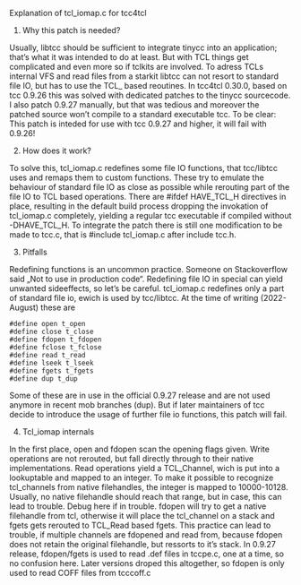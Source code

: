 Explanation of tcl_iomap.c for tcc4tcl

1.	Why this patch is needed?

Usually, libtcc should be sufficient to integrate tinycc into an application; that’s what it was intended to do at least. But with TCL things get complicated and even more so if tclkits are involved. To adress TCLs internal VFS and read files from a starkit libtcc can not resort to standard file IO, but has to use the TCL_ based reoutines. 
In tcc4tcl 0.30.0, based on tcc 0.9.26 this was solved with dedicated patches to the tinycc sourcecode. I also patch 0.9.27 manually, but that was tedious and moreover the patched source won’t compile to a standard executable tcc. 
To be clear: This patch is inteded for use with tcc 0.9.27 and higher, it will fail with 0.9.26!

2.	How does it work?

To solve this, tcl_iomap.c redefines some file IO functions, that tcc/libtcc uses and remaps them to custom functions. These  try to emulate the behaviour of standard file IO as close as possible while rerouting part of the file IO to TCL based operations.
There are #ifdef HAVE_TCL_H directives in place, resulting in the default build process dropping the invokation of tcl_iomap.c completely, yielding a regular tcc executable if compiled without -DHAVE_TCL_H.
To integrate the patch there is still one modification to be made to tcc.c, that is #include tcl_iomap.c after include tcc.h. 

3.	Pitfalls

Redefining functions is an uncommon practice. Someone on Stackoverflow said „Not to use in production code“. Redefining file IO in special can yield unwanted sideeffects, so let’s be careful.
tcl_iomap.c redefines only a part of standard file io, ewich is used by tcc/libtcc. At the time of writing (2022-August) these are

```
#define open t_open
#define close t_close
#define fdopen t_fdopen
#define fclose t_fclose
#define read t_read
#define lseek t_lseek
#define fgets t_fgets
#define dup t_dup
```

Some of these are in use in the official 0.9.27 release and are not used anymore in recent mob branches (dup). But if later maintainers of tcc decide to introduce the usage of further file io functions, this patch will fail.

4.	Tcl_iomap internals

In the first place, open and fdopen scan the opening flags given. Write operations are not rerouted, but fall directly through to their native implementations. Read operations yield a TCL_Channel, wich is put into a lookuptable and mapped to an integer. To make it possible to recognize tcl_channels from native filehandles, the integer is mapped to 10000-10128. Usually, no native filehandle should reach that range, but in case, this can lead to trouble. Debug here if in trouble.
fdopen will try to get a native filehandle from tcl, otherwise it will place the tcl_channel on a stack and fgets gets rerouted to TCL_Read based fgets. This practice can lead to trouble, if multiple channels are fdopened and read from, because fdopen does not retain the original filehandle, but ressorts to it’s stack. In 0.9.27 release, fdopen/fgets is used to read .def files in tccpe.c, one at a time, so no confusion here. Later versions droped this altogether, so fdopen is only used to read COFF files from tcccoff.c

